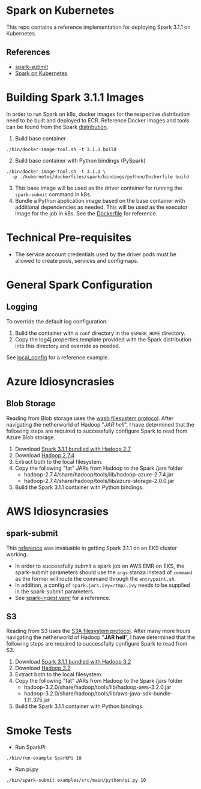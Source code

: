 # Spark on Kubernetes
This repo contains a reference implementation for deploying Spark 3.1.1
on Kubernetes.

## References
- [spark-submit](http://spark.apache.org/docs/latest/submitting-applications.html)
- [Spark on Kubernetes](http://spark.apache.org/docs/latest/running-on-kubernetes.html)

# Building Spark 3.1.1 Images
In order to run Spark on k8s, docker images for the respective distribution
need to be built and deployed to ECR. Reference Docker images and tools
can be found from the Spark [distribution](https://spark.apache.org/downloads.html).

1. Build base container
```shell
./bin/docker-image-tool.sh -t 3.1.1 build
```
2. Build base container with Python bindings (PySpark)
```shell
./bin/docker-image-tool.sh -t 3.1.1 \
  -p ./kubernetes/dockerfiles/spark/bindings/python/Dockerfile build
```
3. This base image will be used as the driver container for running the 
   `spark-submit` command in k8s.
3. Bundle a Python application image based on the base container with 
   additional dependencies as needed. This will be used as the executor 
   image for the job in k8s. See the [Dockerfile](./Dockerfile) for reference.

# Technical Pre-requisites

- The service account credentials used by the driver pods must be allowed 
  to create pods, services and configmaps.

# General Spark Configuration

## Logging
To override the default log configuration:

1. Build the container with a `conf` directory in the `$SPARK_HOME`
   directory.
2. Copy the log4j.properties.template provided with the Spark distribution
   into this directory and override as needed.

See [local_config](./local_config/log4j.properties) for a reference example.

# Azure Idiosyncrasies

## Blob Storage
Reading from Blob storage uses the [wasb filesystem protocol](https://github.com/hning86/articles/blob/master/hadoopAndWasb.md).
After navigating the netherworld of Hadoop "*JAR hell*", I have determined
that the following steps are required to successfully configure Spark to 
read from Azure Blob storage.

1. Download [Spark 3.1.1 bundled with Hadoop 2.7](https://spark.apache.org/downloads.html)
2. Download [Hadoop 2.7.4](https://archive.apache.org/dist/hadoop/common/)
3. Extract both to the local filesystem.
4. Copy the following "fat" JARs from Hadoop to the Spark /jars folder
    - hadoop-2.7.4/share/hadoop/tools/lib/hadoop-azure-2.7.4.jar
    - hadoop-2.7.4/share/hadoop/tools/lib/azure-storage-2.0.0.jar
5. Build the Spark 3.1.1 container with Python bindings.

# AWS Idiosyncrasies

## spark-submit
This [reference](https://stackoverflow.com/a/66657993) was invaluable in
getting Spark 3.1.1 on an EKS cluster working.

- In order to successfully submit a spark job on AWS EMR on EKS, the 
  spark-submit parameters should use the `args` stanza instead of `command`
  as the former will route the command through the `entrypoint.sh`. 
- In addition, a config of `spark.jars.ivy=/tmp/.ivy` needs to be supplied
  in the spark-submit parameters.
- See [spark-ingest.yaml](../../eks/pods/spark-ingest.yaml) for a reference. 

## S3
Reading from S3 uses the [S3A filesystem protocol](https://hadoop.apache.org/docs/current2/hadoop-aws/tools/hadoop-aws/index.html).
After many more hours navigating the netherworld of Hadoop "**JAR hell**", 
I have determined that the following steps are required to successfully 
configure Spark to read from S3.

1. Download [Spark 3.1.1 bundled with Hadoop 3.2](https://spark.apache.org/downloads.html)
2. Download [Hadoop 3.2](https://archive.apache.org/dist/hadoop/common/)
3. Extract both to the local filesystem.
4. Copy the following "fat" JARs from Hadoop to the Spark /jars folder
    - hadoop-3.2.0/share/hadoop/tools/lib/hadoop-aws-3.2.0.jar
    - hadoop-3.2.0/share/hadoop/tools/lib/aws-java-sdk-bundle-1.11.375.jar
5. Build the Spark 3.1.1 container with Python bindings.

# Smoke Tests
- Run SparkPi
```shell
./bin/run-example SparkPi 10
```
- Run pi.py
```shell
./bin/spark-submit examples/src/main/python/pi.py 10
```